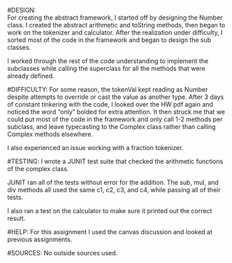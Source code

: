 #DESIGN:  
For creating the abstract framework, I started off by designing the Number class. I created the abstract arithmetic and toString methods, then began to work on the tokenizer and calculator. After the realization under difficulty, I sorted most of the code in the framework and began to design the sub classes. 

I worked through the rest of the code understanding to implement the subclasses while calling the superclass for all the methods that were already defined. 

#DIFFICULTY: 
For some reason, the tokenVal kept reading as Number despite attempts to override or cast the value as another type. After 3 days of constant tinkering with the code, I looked over the HW pdf again and noticed the word “only” bolded for extra attention. It then struck me that we could put most of the code in the framework and only call 1-2 methods per subclass, and leave typecasting to the Complex class rather than calling Complex methods elsewhere.

I also experienced an issue working with a fraction tokenizer. 

#TESTING: 
I wrote a JUNIT test suite that checked the arithmetic functions of the complex class.
 
JUNIT ran all of the tests without error for the addition. The sub, mul, and div methods all used the same c1, c2, c3, and c4, while passing all of their tests. 
 
I also ran a test on the calculator to make sure it printed out the correct result. 

#HELP: 
For this assignment I used the canvas discussion and looked at previous assignments. 

 
#SOURCES:
No outside sources used.
